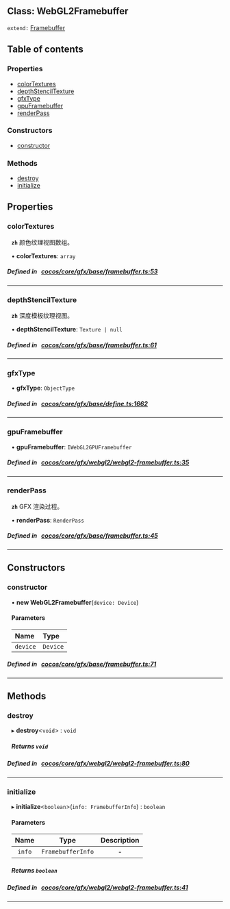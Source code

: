 
## Class: WebGL2Framebuffer


`extend:`
[Framebuffer](docs/zh/gfx/Class/Framebuffer.md)









<div class="table-of-content">
<h2>Table of contents</h2>


### Properties

- [ colorTextures](#colorTextures)
- [ depthStencilTexture](#depthStencilTexture)
- [ gfxType](#gfxType)
- [ gpuFramebuffer](#gpuFramebuffer)
- [ renderPass](#renderPass)

### Constructors

- [ constructor](#constructor)

### Methods

- [ destroy](#destroy)
- [ initialize](#initialize)
</div>

## Properties


### colorTextures
<div style="margin-left: 10px;">



**`zh`** 颜色纹理视图数组。





•  **colorTextures**:
 ``array`` 
</div>

##### Defined in &nbsp;   [cocos/core/gfx/base/framebuffer.ts:53](https://github.com/cocos-creator/engine/blob/c7bf6b8a9/cocos/core/gfx/base/framebuffer.ts#L53)&nbsp;


___


### depthStencilTexture
<div style="margin-left: 10px;">



**`zh`** 深度模板纹理视图。





•  **depthStencilTexture**:
 ``Texture | null`` 
</div>

##### Defined in &nbsp;   [cocos/core/gfx/base/framebuffer.ts:61](https://github.com/cocos-creator/engine/blob/c7bf6b8a9/cocos/core/gfx/base/framebuffer.ts#L61)&nbsp;


___


### gfxType
<div style="margin-left: 10px;">




•  **gfxType**:
 ``ObjectType`` 
</div>

##### Defined in &nbsp;   [cocos/core/gfx/base/define.ts:1662](https://github.com/cocos-creator/engine/blob/c7bf6b8a9/cocos/core/gfx/base/define.ts#L1662)&nbsp;


___


### gpuFramebuffer
<div style="margin-left: 10px;">




•  **gpuFramebuffer**:
 ``IWebGL2GPUFramebuffer`` 
</div>

##### Defined in &nbsp;   [cocos/core/gfx/webgl2/webgl2-framebuffer.ts:35](https://github.com/cocos-creator/engine/blob/c7bf6b8a9/cocos/core/gfx/webgl2/webgl2-framebuffer.ts#L35)&nbsp;


___


### renderPass
<div style="margin-left: 10px;">



**`zh`** GFX 渲染过程。





•  **renderPass**:
 ``RenderPass`` 
</div>

##### Defined in &nbsp;   [cocos/core/gfx/base/framebuffer.ts:45](https://github.com/cocos-creator/engine/blob/c7bf6b8a9/cocos/core/gfx/base/framebuffer.ts#L45)&nbsp;


___

<!---->
## Constructors


### constructor
<div style="margin-left: 10px;">

• **new WebGL2Framebuffer**(`device: Device`)

#### Parameters

| Name | Type |
| :------ | :------ |
| `device` | `Device` |
</div>

##### Defined in &nbsp;   [cocos/core/gfx/base/framebuffer.ts:71](https://github.com/cocos-creator/engine/blob/c7bf6b8a9/cocos/core/gfx/base/framebuffer.ts#L71)&nbsp;


---

<!---->
## Methods

### destroy

<div style="margin-left: 10px;">

▸   **destroy**<`void`\> : `void`




##### Returns `void`
</div>

##### Defined in &nbsp;   [cocos/core/gfx/webgl2/webgl2-framebuffer.ts:80](https://github.com/cocos-creator/engine/blob/c7bf6b8a9/cocos/core/gfx/webgl2/webgl2-framebuffer.ts#L80)&nbsp;
___
### initialize

<div style="margin-left: 10px;">

▸   **initialize**<`boolean`\>(`info: FramebufferInfo`) : `boolean`



#### Parameters

| Name | Type | Description |
| :------: | :------: | :------: |
| `info` | `FramebufferInfo` | - |


##### Returns `boolean`
</div>

##### Defined in &nbsp;   [cocos/core/gfx/webgl2/webgl2-framebuffer.ts:41](https://github.com/cocos-creator/engine/blob/c7bf6b8a9/cocos/core/gfx/webgl2/webgl2-framebuffer.ts#L41)&nbsp;
___
<!---->




